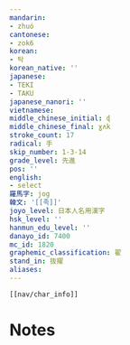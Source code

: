 ```yaml
---
mandarin:
- zhuó
cantonese:
- zok6
korean:
- 탁
korean_native: ''
japanese:
- TEKI
- TAKU
japanese_nanori: ''
vietnamese:
middle_chinese_initial: ɖ
middle_chinese_final: ɣʌk
stroke_count: 17
radical: 手
skip_number: 1-3-14
grade_level: 先進
pos: ''
english:
- select
羅馬字: jog
韓文: '[[족]]'
joyo_level: 日本人名用漢字
hsk_level: ''
hanmun_edu_level: ''
danayo_id: 7400
mc_id: 1820
graphemic_classification: 翟
stand_in: 抜擢
aliases:
---
```

```meta-bind-embed
[[nav/char_info]]
```

# Notes
